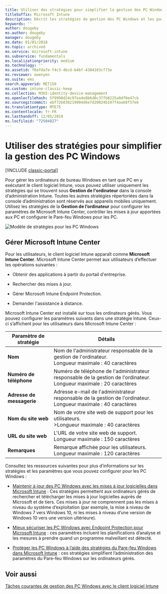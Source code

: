 ```yaml
---
title: Utiliser des stratégies pour simplifier la gestion des PC Windows
titleSuffix: Microsoft Intune
description: Décrit les stratégies de gestion des PC Windows et les paramètres de Microsoft Intune Center.
keywords: ''
author: dougeby
ms.author: dougeby
manager: dougeby
ms.date: 01/01/2018
ms.topic: archived
ms.service: microsoft-intune
ms.subservice: fundamentals
ms.localizationpriority: medium
ms.technology: ''
ms.assetid: f0afda7e-f4c3-4bcd-b4bf-4304103cf73e
ms.reviewer: owenyen
ms.suite: ems
search.appverid: MET150
ms.custom: intune-classic-keep
ms.collection: M365-identity-device-management
ms.openlocfilehash: 5f9990d24c97ea4e8b6d0c37fb8225a9df0e47cb
ms.sourcegitcommit: ebf72b038219904d6e7d20024b107f4aa68f57e6
ms.translationtype: MTE75
ms.contentlocale: fr-FR
ms.lasthandoff: 12/05/2019
ms.locfileid: "72504827"
---
```

# <a name="use-policies-to-simplify-windows-pc-management"></a>Utiliser des stratégies pour simplifier la gestion des PC Windows

[!INCLUDE [classic-portal](../includes/classic-portal.md)]

Pour gérer les ordinateurs de bureau Windows en tant que PC en y exécutant le client logiciel Intune, vous pouvez utiliser uniquement les stratégies qui se trouvent sous **Gestion de l'ordinateur** dans la console d’administration Intune. Toutes les autres stratégies répertoriées dans la console d’administration sont réservés aux appareils mobiles uniquement. Utilisez les stratégies de la **Gestion de l’ordinateur** pour configurer les paramètres de Microsoft Intune Center, contrôler les mises à jour apportées aux PC et configurer le Pare-feu Windows pour les PC.

![Modèle de stratégies pour les PC Windows](./media/use-policies-to-simplify-windows-pc-management/pc_policy_template.png)

## <a name="manage-the-microsoft-intune-center"></a>Gérer Microsoft Intune Center
Pour les utilisateurs, le client logiciel Intune apparaît comme **Microsoft Intune Center**. Microsoft Intune Center permet aux utilisateurs d’effectuer les opérations suivantes :

- Obtenir des applications à partir du portail d'entreprise.

- Rechercher des mises à jour.

- Gérer Microsoft Intune Endpoint Protection.

- Demander l'assistance à distance.

Microsoft Intune Center est installé sur tous les ordinateurs gérés. Vous pouvez configurer les paramètres suivants dans une stratégie Intune. Ceux-ci s’affichent pour les utilisateurs dans Microsoft Intune Center :

|Paramètre de stratégie|Détails|
|------------------|--------------------|
|**Nom**|Nom de l'administrateur responsable de la gestion de l'ordinateur.<br />Longueur maximale : 40 caractères|
|**Numéro de téléphone**|Numéro de téléphone de l'administrateur responsable de la gestion de l'ordinateur.<br />Longueur maximale : 20 caractères|
|**Adresse de messagerie**|Adresse e-mail de l'administrateur responsable de la gestion de l'ordinateur.<br />Longueur maximale : 40 caractères|
|**Nom du site web**|Nom de votre site web de support pour les utilisateurs.<br />>Longueur maximale : 40 caractères|
|**URL du site web**|L'URL de votre site web de support.<br />Longueur maximale : 150 caractères|
|**Remarques**|Remarque affichée pour les utilisateurs.<br />Longueur maximale : 120 caractères|

Consultez les ressources suivantes pour plus d’informations sur les stratégies et les paramètres que vous pouvez configurer pour les PC Windows :

- [Maintenir à jour des PC Windows avec les mises à jour logicielles dans Microsoft Intune](../keep-windows-pcs-up-to-date-with-software-updates-in-microsoft-intune.md) : Ces stratégies permettent aux ordinateurs gérés de rechercher et télécharger les mises à jour logicielles auprès de Microsoft et de tiers. Ces mises à jour ne comprennent pas les mises à niveau du système d’exploitation (par exemple, la mise à niveau de Windows 7 vers Windows 10, ni les mises à niveau d’une version de Windows 10 vers une version ultérieure).

- [Mieux sécuriser les PC Windows avec Endpoint Protection pour Microsoft Intune](../help-secure-windows-pcs-with-endpoint-protection-for-microsoft-intune.md) : ces paramètres incluent les planifications d’analyse et les mesures à prendre quand un programme malveillant est détecté.

- [Protéger les PC Windows à l’aide des stratégies du Pare-feu Windows dans Microsoft Intune](../help-protect-windows-pcs-using-windows-firewall-policies-in-microsoft-intune.md) : ces stratégies simplifient l’administration des paramètres du Pare-feu Windows sur les ordinateurs gérés.


## <a name="see-also"></a>Voir aussi

[Tâches courantes de gestion des PC Windows avec le client logiciel Intune](common-windows-pc-management-tasks-with-the-microsoft-intune-computer-client.md)
